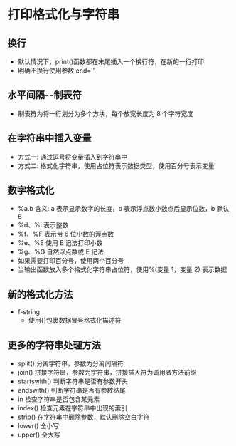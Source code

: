 # 打印格式化与字符串

## 换行

- 默认情况下，print()函数都在末尾插入一个换行符，在新的一行打印
- 明确不换行使用参数 end=''

## 水平间隔--制表符

- 制表符为将一行划分为多个方块，每个放宽长度为 8 个字符宽度

## 在字符串中插入变量

- 方式一: 通过逗号将变量插入到字符串中
- 方式二: 格式化字符串，使用占位符表示数据类型，使用百分号表示变量

## 数字格式化

- %a.b 含义: a 表示显示数字的长度，b 表示浮点数小数点后显示位数，b 默认 6
- %d、%i 表示整数
- %f、%F 表示带 6 位小数的浮点数
- %e、%E 使用 E 记法打印小数
- %g、%G 自然浮点数或 E 记法
- 如果需要打印百分号，使用两个百分号
- 当输出函数放入多个格式化字符串占位符，使用%(变量 1，变量 2) 表示数据

## 新的格式化方法

- f-string
  - 使用{}包裹数据冒号格式化描述符

## 更多的字符串处理方法

- split() 分离字符串，参数为分离间隔符
- join() 拼接字符串，参数为字符串，拼接插入符为调用者方法前缀
- startswith() 判断字符串是否有参数开头
- endswith() 判断字符串是否有参数结尾
- in 检查字符串是否包含某元素
- index() 检查元素在字符串中出现的索引
- strip() 在字符串中删除参数，默认删除空白字符
- lower() 全小写
- upper() 全大写
